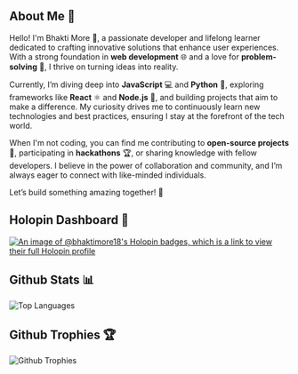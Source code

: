 ## About Me 🌟

Hello! I'm Bhakti More 👋, a passionate developer and lifelong learner dedicated to crafting innovative solutions that enhance user experiences. With a strong foundation in **web development** 🌐 and a love for **problem-solving** 🧩, I thrive on turning ideas into reality.

Currently, I’m diving deep into **JavaScript** 💻 and **Python** 🐍, exploring frameworks like **React** ⚛️ and **Node.js** 🌿, and building projects that aim to make a difference. My curiosity drives me to continuously learn new technologies and best practices, ensuring I stay at the forefront of the tech world.

When I'm not coding, you can find me contributing to **open-source projects** 🤝, participating in **hackathons** 🏆, or sharing knowledge with fellow developers. I believe in the power of collaboration and community, and I’m always eager to connect with like-minded individuals.

Let’s build something amazing together! 🚀

## Holopin Dashboard 💫
[![An image of @bhaktimore18's Holopin badges, which is a link to view their full Holopin profile](https://holopin.me/bhaktimore18)](https://holopin.io/@bhaktimore18)

## Github Stats 📊
![Top Languages](https://github-readme-stats.vercel.app/api/top-langs/?username=BhaktiMore18&layout=compact&theme=tokyonight) 

## Github Trophies 🏆

![Github Trophies](https://github-profile-trophy.vercel.app/?username=BhaktiMore18&theme=algolia&margin-w=15&margin-h=15&title=-Stars,-Reviews)





<!--
**BhaktiMore18/BhaktiMore18** is a ✨ _special_ ✨ repository because its `README.md` (this file) appears on your GitHub profile.

Here are some ideas to get you started:

- 🔭 I’m currently working on ...
- 🌱 I’m currently learning ...
- 👯 I’m looking to collaborate on ...
- 🤔 I’m looking for help with ...
- 💬 Ask me about ...
- 📫 How to reach me: ...
- 😄 Pronouns: ...
- ⚡ Fun fact: ...
-->
